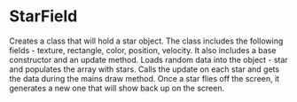 # StarField
Creates a class that will hold a star object. The class includes the following fields - texture, rectangle, color, position, velocity. It also includes a base constructor and an update method. Loads random data into the object - star and populates the array with stars. Calls the update on each star and gets the data during the mains draw method. Once a star flies off the screen, it generates a new one that will show back up on the screen.
